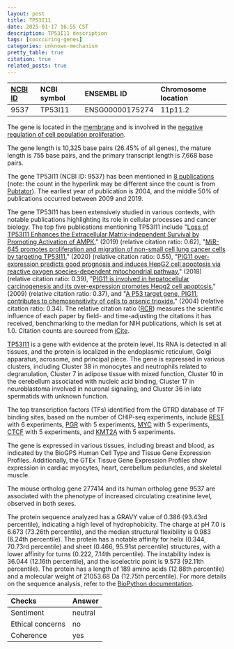 ```yaml
---
layout: post
title: TP53I11
date: 2025-01-17 16:55 CST
description: TP53I11 description
tags: [cooccuring-genes]
categories: unknown-mechanism
pretty_table: true
citation: true
related_posts: true
---
```




| [NCBI ID](https://www.ncbi.nlm.nih.gov/gene/9537) | NCBI symbol | ENSEMBL ID | Chromosome location |
| :-------- | :------- | :-------- | :------- |
| 9537  | TP53I11 | ENSG00000175274 | 11p11.2 |



The gene is located in the [membrane](https://amigo.geneontology.org/amigo/term/GO:0016020) and is involved in the [negative regulation of cell population proliferation](https://amigo.geneontology.org/amigo/term/GO:0008285).


The gene length is 10,325 base pairs (26.45% of all genes), the mature length is 755 base pairs, and the primary transcript length is 7,668 base pairs.


The gene TP53I11 (NCBI ID: 9537) has been mentioned in [8 publications](https://pubmed.ncbi.nlm.nih.gov/?term=%22TP53I11%22) (note: the count in the hyperlink may be different since the count is from [Pubtator](https://academic.oup.com/nar/article/47/W1/W587/5494727)). The earliest year of publication is 2004, and the middle 50% of publications occurred between 2009 and 2019.


The gene TP53I11 has been extensively studied in various contexts, with notable publications highlighting its role in cellular processes and cancer biology. The top five publications mentioning TP53I11 include "[Loss of TP53I11 Enhances the Extracellular Matrix-independent Survival by Promoting Activation of AMPK.](https://pubmed.ncbi.nlm.nih.gov/30376610)" (2019) (relative citation ratio: 0.62), "[MiR-645 promotes proliferation and migration of non-small cell lung cancer cells by targeting TP53I11.](https://pubmed.ncbi.nlm.nih.gov/32572880)" (2020) (relative citation ratio: 0.55), "[PIG11 over-expression predicts good prognosis and induces HepG2 cell apoptosis via reactive oxygen species-dependent mitochondrial pathway.](https://pubmed.ncbi.nlm.nih.gov/30241046)" (2018) (relative citation ratio: 0.39), "[PIG11 is involved in hepatocellular carcinogenesis and its over-expression promotes Hepg2 cell apoptosis.](https://pubmed.ncbi.nlm.nih.gov/19096915)" (2009) (relative citation ratio: 0.37), and "[A P53 target gene, PIG11, contributes to chemosensitivity of cells to arsenic trioxide.](https://pubmed.ncbi.nlm.nih.gov/15225615)" (2004) (relative citation ratio: 0.34). The relative citation ratio ([RCR](https://journals.plos.org/plosbiology/article?id=10.1371/journal.pbio.1002541)) measures the scientific influence of each paper by field- and time-adjusting the citations it has received, benchmarking to the median for NIH publications, which is set at 1.0. Citation counts are sourced from [iCite](https://icite.od.nih.gov).


[TP53I11](https://www.proteinatlas.org/ENSG00000175274-TP53I11) is a gene with evidence at the protein level. Its RNA is detected in all tissues, and the protein is localized in the endoplasmic reticulum, Golgi apparatus, acrosome, and principal piece. The gene is expressed in various clusters, including Cluster 38 in monocytes and neutrophils related to degranulation, Cluster 7 in adipose tissue with mixed function, Cluster 10 in the cerebellum associated with nucleic acid binding, Cluster 17 in neuroblastoma involved in neuronal signaling, and Cluster 36 in late spermatids with unknown function.


The top transcription factors (TFs) identified from the GTRD database of TF binding sites, based on the number of CHIP-seq experiments, include [REST](https://www.ncbi.nlm.nih.gov/gene/5978) with 6 experiments, [PGR](https://www.ncbi.nlm.nih.gov/gene/5241) with 5 experiments, [MYC](https://www.ncbi.nlm.nih.gov/gene/4609) with 5 experiments, [CTCF](https://www.ncbi.nlm.nih.gov/gene/10664) with 5 experiments, and [KMT2A](https://www.ncbi.nlm.nih.gov/gene/4297) with 5 experiments.





The gene is expressed in various tissues, including breast and blood, as indicated by the BioGPS Human Cell Type and Tissue Gene Expression Profiles. Additionally, the GTEx Tissue Gene Expression Profiles show expression in cardiac myocytes, heart, cerebellum peduncles, and skeletal muscle.



The mouse ortholog gene 277414 and its human ortholog gene 9537 are associated with the phenotype of increased circulating creatinine level, observed in both sexes.


The protein sequence analyzed has a GRAVY value of 0.386 (93.43rd percentile), indicating a high level of hydrophobicity. The charge at pH 7.0 is 6.673 (73.26th percentile), and the median structural flexibility is 0.983 (6.24th percentile). The protein has a notable affinity for helix (0.344, 70.73rd percentile) and sheet (0.466, 95.91st percentile) structures, with a lower affinity for turns (0.222, 7.14th percentile). The instability index is 36.044 (12.16th percentile), and the isoelectric point is 9.573 (92.11th percentile). The protein has a length of 189 amino acids (12.88th percentile) and a molecular weight of 21053.68 Da (12.75th percentile). For more details on the sequence analysis, refer to the [BioPython documentation](https://biopython.org/docs/1.75/api/Bio.SeqUtils.ProtParam.html).





| Checks    | Answer |
| :-------- | :------- |
| Sentiment  | neutral   |
| Ethical concerns | no     |
| Coherence    | yes    |
